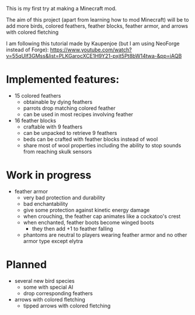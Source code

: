 This is my first try at making a Minecraft mod.

The aim of this project (apart from learning how to mod Minecraft) will be to add more birds, colored feathers, feather blocks, feather armor, and arrows with colored fletching

I am following this tutorial made by Kaupenjoe (but I am using NeoForge instead of Forge):
https://www.youtube.com/watch?v=55qUIf3GMss&list=PLKGarocXCE1H9Y21-pxjt5Pt8bW14twa-&pp=iAQB

# Implemented features:
- 15 colored feathers
  - obtainable by dying feathers
  - parrots drop matching colored feather
  - can be used in most recipes involving feather
- 16 feather blocks
  - craftable with 9 feathers
  - can be unpacked to retrieve 9 feathers
  - beds can be crafted with feather blocks instead of wool
  - share most of wool properties including the ability to stop sounds from reaching skulk sensors
    
# Work in progress
- feather armor
  - very bad protection and durability
  - bad enchantability
  - give some protection against kinetic energy damage
  - when crouching, the feather cap animates like a cockatoo's crest
  - when enchanted, feather boots become winged boots
    - they then add +1 to feather falling                                    
  - phantoms are neutral to players wearing feather armor and no other armor type except elytra

# Planned
- several new bird species
  - some with special AI
  - drop corresponding feathers
- arrows with colored fletching
  - tipped arrows with colored fletching
